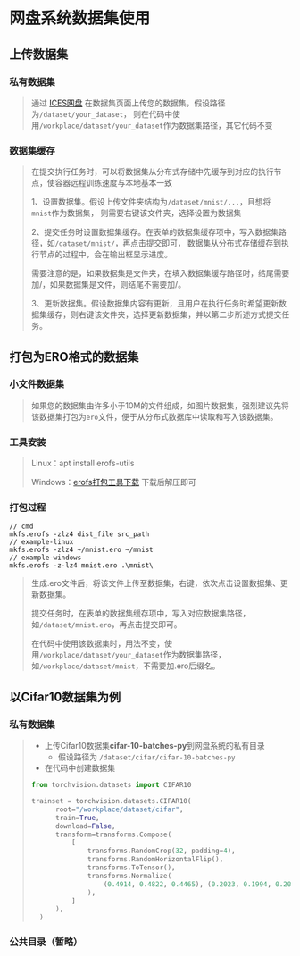 # 网盘系统数据集使用

## 上传数据集
### 私有数据集
> 通过 [ICES网盘](https://www.hitminer.cn/storage/) 在数据集页面上传您的数据集，假设路径为```/dataset/your_dataset```，
> 则在代码中使用```/workplace/dataset/your_dataset```作为数据集路径，其它代码不变

### 数据集缓存
> 在提交执行任务时，可以将数据集从分布式存储中先缓存到对应的执行节点，使容器远程训练速度与本地基本一致
> 
> 1、设置数据集。假设上传文件夹结构为```/dataset/mnist/...```，且想将```mnist```作为数据集，
> 则需要右键该文件夹，选择设置为数据集
> 
> 2、提交任务时设置数据集缓存。在表单的数据集缓存项中，写入数据集路径，如```/dataset/mnist/```，再点击提交即可，
> 数据集从分布式存储缓存到执行节点的过程中，会在输出框显示进度。
> 
> 需要注意的是，如果数据集是文件夹，在填入数据集缓存路径时，结尾需要加/，如果数据集是文件，则结尾不需要加/。
> 
> 3、更新数据集。假设数据集内容有更新，且用户在执行任务时希望更新数据集缓存，则右键该文件夹，选择更新数据集，并以第二步所述方式提交任务。

## 打包为ERO格式的数据集
### 小文件数据集
> 如果您的数据集由许多小于10M的文件组成，如图片数据集，强烈建议先将该数据集打包为```ero```文件，便于从分布式数据库中读取和写入该数据集。

### 工具安装
> Linux：apt install erofs-utils
> 
> Windows：[erofs打包工具下载](https://github.com/affggh/erofs-utils-cygwin/releases/download/1.4-dirty/erofs-utils_affggh_cygwin64_withlzma_static.zip)
> 下载后解压即可
### 打包过程
```
// cmd
mkfs.erofs -zlz4 dist_file src_path
// example-linux
mkfs.erofs -zlz4 ~/mnist.ero ~/mnist
// example-windows
mkfs.erofs -z-lz4 mnist.ero .\mnist\
```
> 生成.ero文件后，将该文件上传至数据集，右键，依次点击设置数据集、更新数据集。
> 
> 提交任务时，在表单的数据集缓存项中，写入对应数据集路径，如```/dataset/mnist.ero```，再点击提交即可。
> 
> 在代码中使用该数据集时，用法不变，使用```/workplace/dataset/your_dataset```作为数据集路径，如```/workplace/dataset/mnist```，不需要加.ero后缀名。

## 以Cifar10数据集为例
### 私有数据集
> * 上传Cifar10数据集**cifar-10-batches-py**到网盘系统的私有目录
>   * 假设路径为 ```/dataset/cifar/cifar-10-batches-py```
> * 在代码中创建数据集
> ```python
> from torchvision.datasets import CIFAR10
> 
> trainset = torchvision.datasets.CIFAR10(
>       root="/workplace/dataset/cifar",
>       train=True,
>       download=False,
>       transform=transforms.Compose(
>           [
>               transforms.RandomCrop(32, padding=4),
>               transforms.RandomHorizontalFlip(),
>               transforms.ToTensor(),
>               transforms.Normalize(
>                   (0.4914, 0.4822, 0.4465), (0.2023, 0.1994, 0.2010)
>               ),
>           ]
>       ),
>   )
> ```

### 公共目录（暂略）

[//]: # (> * 使用公共目录中已有的数据集)

[//]: # (>   * 假设路径为 ```/dataset/cifar/cifar-10-batches-py```)

[//]: # (> ```python)

[//]: # (> from torchvision.datasets import CIFAR10)

[//]: # (> )

[//]: # (> trainset = torchvision.datasets.CIFAR10&#40;)

[//]: # (>       root="/workplace/public/dataset/cifar",)

[//]: # (>       train=True,)

[//]: # (>       download=False,)

[//]: # (>       transform=transforms.Compose&#40;)

[//]: # (>           [)

[//]: # (>               transforms.RandomCrop&#40;32, padding=4&#41;,)

[//]: # (>               transforms.RandomHorizontalFlip&#40;&#41;,)

[//]: # (>               transforms.ToTensor&#40;&#41;,)

[//]: # (>               transforms.Normalize&#40;)

[//]: # (>                   &#40;0.4914, 0.4822, 0.4465&#41;, &#40;0.2023, 0.1994, 0.2010&#41;)

[//]: # (>               &#41;,)

[//]: # (>           ])

[//]: # (>       &#41;,)

[//]: # (>   &#41;)

[//]: # (> ```)